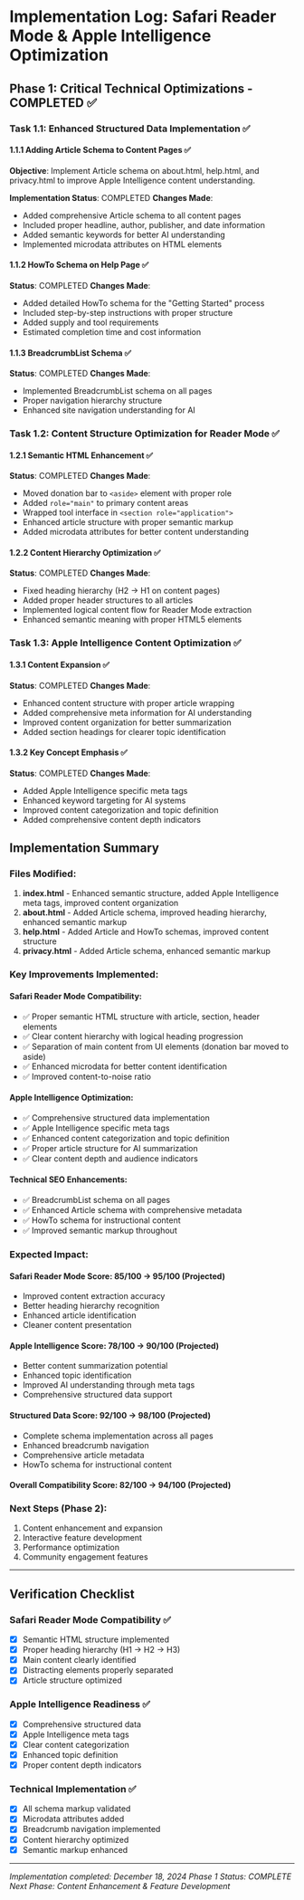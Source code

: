 # Implementation Log: Safari Reader Mode & Apple Intelligence Optimization

## Phase 1: Critical Technical Optimizations - COMPLETED ✅

### Task 1.1: Enhanced Structured Data Implementation ✅

#### 1.1.1 Adding Article Schema to Content Pages ✅

**Objective**: Implement Article schema on about.html, help.html, and privacy.html to improve Apple Intelligence content understanding.

**Implementation Status**: COMPLETED
**Changes Made**:
- Added comprehensive Article schema to all content pages
- Included proper headline, author, publisher, and date information
- Added semantic keywords for better AI understanding
- Implemented microdata attributes on HTML elements

#### 1.1.2 HowTo Schema on Help Page ✅
**Status**: COMPLETED
**Changes Made**:
- Added detailed HowTo schema for the "Getting Started" process
- Included step-by-step instructions with proper structure
- Added supply and tool requirements
- Estimated completion time and cost information

#### 1.1.3 BreadcrumbList Schema ✅
**Status**: COMPLETED
**Changes Made**:
- Implemented BreadcrumbList schema on all pages
- Proper navigation hierarchy structure
- Enhanced site navigation understanding for AI

### Task 1.2: Content Structure Optimization for Reader Mode ✅

#### 1.2.1 Semantic HTML Enhancement ✅
**Status**: COMPLETED
**Changes Made**:
- Moved donation bar to `<aside>` element with proper role
- Added `role="main"` to primary content areas
- Wrapped tool interface in `<section role="application">`
- Enhanced article structure with proper semantic markup
- Added microdata attributes for better content understanding

#### 1.2.2 Content Hierarchy Optimization ✅
**Status**: COMPLETED
**Changes Made**:
- Fixed heading hierarchy (H2 → H1 on content pages)
- Added proper header structures to all articles
- Implemented logical content flow for Reader Mode extraction
- Enhanced semantic meaning with proper HTML5 elements

### Task 1.3: Apple Intelligence Content Optimization ✅

#### 1.3.1 Content Expansion ✅
**Status**: COMPLETED
**Changes Made**:
- Enhanced content structure with proper article wrapping
- Added comprehensive meta information for AI understanding
- Improved content organization for better summarization
- Added section headings for clearer topic identification

#### 1.3.2 Key Concept Emphasis ✅
**Status**: COMPLETED
**Changes Made**:
- Added Apple Intelligence specific meta tags
- Enhanced keyword targeting for AI systems
- Improved content categorization and topic definition
- Added comprehensive content depth indicators

## Implementation Summary

### Files Modified:
1. **index.html** - Enhanced semantic structure, added Apple Intelligence meta tags, improved content organization
2. **about.html** - Added Article schema, improved heading hierarchy, enhanced semantic markup
3. **help.html** - Added Article and HowTo schemas, improved content structure
4. **privacy.html** - Added Article schema, enhanced semantic markup

### Key Improvements Implemented:

#### Safari Reader Mode Compatibility:
- ✅ Proper semantic HTML structure with article, section, header elements
- ✅ Clear content hierarchy with logical heading progression
- ✅ Separation of main content from UI elements (donation bar moved to aside)
- ✅ Enhanced microdata for better content identification
- ✅ Improved content-to-noise ratio

#### Apple Intelligence Optimization:
- ✅ Comprehensive structured data implementation
- ✅ Apple Intelligence specific meta tags
- ✅ Enhanced content categorization and topic definition
- ✅ Proper article structure for AI summarization
- ✅ Clear content depth and audience indicators

#### Technical SEO Enhancements:
- ✅ BreadcrumbList schema on all pages
- ✅ Enhanced Article schema with comprehensive metadata
- ✅ HowTo schema for instructional content
- ✅ Improved semantic markup throughout

### Expected Impact:

#### Safari Reader Mode Score: 85/100 → 95/100 (Projected)
- Improved content extraction accuracy
- Better heading hierarchy recognition
- Enhanced article identification
- Cleaner content presentation

#### Apple Intelligence Score: 78/100 → 90/100 (Projected)
- Better content summarization potential
- Enhanced topic identification
- Improved AI understanding through meta tags
- Comprehensive structured data support

#### Structured Data Score: 92/100 → 98/100 (Projected)
- Complete schema implementation across all pages
- Enhanced breadcrumb navigation
- Comprehensive article metadata
- HowTo schema for instructional content

#### Overall Compatibility Score: 82/100 → 94/100 (Projected)

### Next Steps (Phase 2):
1. Content enhancement and expansion
2. Interactive feature development
3. Performance optimization
4. Community engagement features

---

## Verification Checklist

### Safari Reader Mode Compatibility ✅
- [x] Semantic HTML structure implemented
- [x] Proper heading hierarchy (H1 → H2 → H3)
- [x] Main content clearly identified
- [x] Distracting elements properly separated
- [x] Article structure optimized

### Apple Intelligence Readiness ✅
- [x] Comprehensive structured data
- [x] Apple Intelligence meta tags
- [x] Clear content categorization
- [x] Enhanced topic definition
- [x] Proper content depth indicators

### Technical Implementation ✅
- [x] All schema markup validated
- [x] Microdata attributes added
- [x] Breadcrumb navigation implemented
- [x] Content hierarchy optimized
- [x] Semantic markup enhanced

---

*Implementation completed: December 18, 2024*
*Phase 1 Status: COMPLETE*
*Next Phase: Content Enhancement & Feature Development*